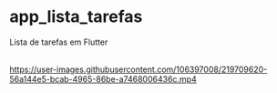 # app_lista_tarefas
Lista de tarefas em Flutter
<br><br>




https://user-images.githubusercontent.com/106397008/219709620-56a144e5-bcab-4965-86be-a7468006436c.mp4

